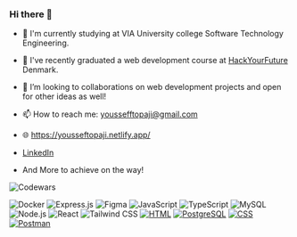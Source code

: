 ### Hi there 👋

- 📝 I'm currently studying at VIA University college Software Technology Engineering.
- 🌱 I've recently graduated a web development course at [HackYourFuture](https://www.hackyourfuture.dk/) Denmark.
- 👯 I’m looking to collaborations on web development projects and open for other ideas as well!
- 📫 How to reach me: youssefftopaji@gmail.com
- 🌐 https://yousseftopaji.netlify.app/
- [LinkedIn](https://www.linkedin.com/in/yousseftopaji/)


- And More to achieve on the way!

![Codewars](https://www.codewars.com/users/yousseftopaji/badges/micro)


![Docker](https://img.shields.io/badge/-Docker-2496ED?style=flat-square&logo=docker&logoColor=white)
![Express.js](https://img.shields.io/badge/-Express.js-000000?style=flat-square&logo=express&logoColor=white)
![Figma](https://img.shields.io/badge/-Figma-F24E1E?style=flat-square&logo=figma&logoColor=white)
![JavaScript](https://img.shields.io/badge/-JavaScript-F7DF1E?style=flat-square&logo=javascript&logoColor=black)
![TypeScript](https://img.shields.io/badge/-TypeScript-3178C6?style=flat-square&logo=typescript&logoColor=white)
![MySQL](https://img.shields.io/badge/-MySQL-4479A1?style=flat-square&logo=mysql&logoColor=white)
![Node.js](https://img.shields.io/badge/-Node.js-339933?style=flat-square&logo=node.js&logoColor=white)
![React](https://img.shields.io/badge/-React-61DAFB?style=flat-square&logo=react&logoColor=black)
![Tailwind CSS](https://img.shields.io/badge/-Tailwind%20CSS-38B2AC?style=flat-square&logo=tailwind-css&logoColor=white)
[![HTML](https://img.shields.io/badge/-HTML-E34F26?style=flat-square&logo=html5&logoColor=white)](https://www.w3schools.com/html/)
[![PostgreSQL](https://img.shields.io/badge/-PostgreSQL-336791?style=flat-square&logo=postgresql&logoColor=white)](https://www.postgresql.org/)
[![CSS](https://img.shields.io/badge/-CSS-1572B6?style=flat-square&logo=css3&logoColor=white)](https://www.w3schools.com/css/)
[![Postman](https://img.shields.io/badge/-Postman-FF6C37?style=flat-square&logo=postman&logoColor=white)](https://www.postman.com/)
